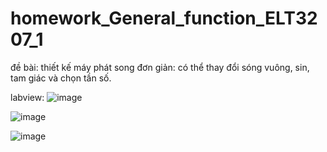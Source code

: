 # homework_General_function_ELT3207_1
đề bài: thiết kế máy phát song đơn giản: có thể thay đổi sóng vuông, sin, tam giác và chọn tần số.


labview:
![image](https://github.com/user-attachments/assets/446d6078-27b2-4e99-9f33-7e44b80d5044)

![image](https://github.com/user-attachments/assets/5b59d112-cd33-4642-a0aa-6bfcaf751918)

![image](https://github.com/user-attachments/assets/dfebc8b7-3679-436a-ae30-362cc6d69fb0)
